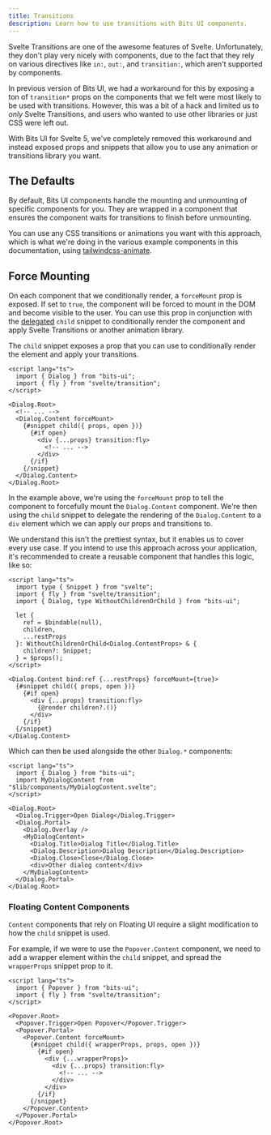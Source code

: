 ```yaml
---
title: Transitions
description: Learn how to use transitions with Bits UI components.
---
```


<script>
	import Callout from '$lib/components/callout.svelte';
</script>

Svelte Transitions are one of the awesome features of Svelte. Unfortunately, they don't play very nicely with components, due to the fact that they rely on various directives like `in:`, `out:`, and `transition:`, which aren't supported by components.

In previous version of Bits UI, we had a workaround for this by exposing a ton of `transition*` props on the components that we felt were most likely to be used with transitions. However, this was a bit of a hack and limited us to _only_ Svelte Transitions, and users who wanted to use other libraries or just CSS were left out.

With Bits UI for Svelte 5, we've completely removed this workaround and instead exposed props and snippets that allow you to use any animation or transitions library you want.

## The Defaults

By default, Bits UI components handle the mounting and unmounting of specific components for you. They are wrapped in a component that ensures the component waits for transitions to finish before unmounting.

You can use any CSS transitions or animations you want with this approach, which is what we're doing in the various example components in this documentation, using [tailwindcss-animate](https://github.com/jamiebuilds/tailwindcss-animate).

## Force Mounting

On each component that we conditionally render, a `forceMount` prop is exposed. If set to `true`, the component will be forced to mount in the DOM and become visible to the user. You can use this prop in conjunction with the [delegated](/docs/child-snippet) `child` snippet to conditionally render the component and apply Svelte Transitions or another animation library.

The `child` snippet exposes a prop that you can use to conditionally render the element and apply your transitions.

```svelte /forceMount/ /transition:fly/
<script lang="ts">
  import { Dialog } from "bits-ui";
  import { fly } from "svelte/transition";
</script>

<Dialog.Root>
  <!-- ... -->
  <Dialog.Content forceMount>
    {#snippet child({ props, open })}
      {#if open}
        <div {...props} transition:fly>
          <!-- ... -->
        </div>
      {/if}
    {/snippet}
  </Dialog.Content>
</Dialog.Root>
```

In the example above, we're using the `forceMount` prop to tell the component to forcefully mount the `Dialog.Content` component. We're then using the `child` snippet to delegate the rendering of the `Dialog.Content` to a `div` element which we can apply our props and transitions to.

We understand this isn't the prettiest syntax, but it enables us to cover every use case. If you intend to use this approach across your application, it's recommended to create a reusable component that handles this logic, like so:

```svelte title="MyDialogContent.svelte"
<script lang="ts">
  import type { Snippet } from "svelte";
  import { fly } from "svelte/transition";
  import { Dialog, type WithoutChildrenOrChild } from "bits-ui";

  let {
    ref = $bindable(null),
    children,
    ...restProps
  }: WithoutChildrenOrChild<Dialog.ContentProps> & {
    children?: Snippet;
  } = $props();
</script>

<Dialog.Content bind:ref {...restProps} forceMount={true}>
  {#snippet child({ props, open })}
    {#if open}
      <div {...props} transition:fly>
        {@render children?.()}
      </div>
    {/if}
  {/snippet}
</Dialog.Content>
```

Which can then be used alongside the other `Dialog.*` components:

```svelte
<script lang="ts">
  import { Dialog } from "bits-ui";
  import MyDialogContent from "$lib/components/MyDialogContent.svelte";
</script>

<Dialog.Root>
  <Dialog.Trigger>Open Dialog</Dialog.Trigger>
  <Dialog.Portal>
    <Dialog.Overlay />
    <MyDialogContent>
      <Dialog.Title>Dialog Title</Dialog.Title>
      <Dialog.Description>Dialog Description</Dialog.Description>
      <Dialog.Close>Close</Dialog.Close>
      <div>Other dialog content</div>
    </MyDialogContent>
  </Dialog.Portal>
</Dialog.Root>
```

### Floating Content Components

`Content` components that rely on Floating UI require a slight modification to how the `child` snippet is used.

For example, if we were to use the `Popover.Content` component, we need to add a wrapper element within the `child` snippet, and spread the `wrapperProps` snippet prop to it.

```svelte {12,16} /wrapperProps,/
<script lang="ts">
  import { Popover } from "bits-ui";
  import { fly } from "svelte/transition";
</script>

<Popover.Root>
  <Popover.Trigger>Open Popover</Popover.Trigger>
  <Popover.Portal>
    <Popover.Content forceMount>
      {#snippet child({ wrapperProps, props, open })}
        {#if open}
          <div {...wrapperProps}>
            <div {...props} transition:fly>
              <!-- ... -->
            </div>
          </div>
        {/if}
      {/snippet}
    </Popover.Content>
  </Popover.Portal>
</Popover.Root>
```
